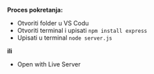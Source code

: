 <b>Proces pokretanja:</b><br>
<ul>
  <li>Otvoriti folder u VS Codu</li>
  <li>Otvoriti terminal i upisati <code>npm install express</code></li>
  <li>Upisati u terminal <code>node server.js</code></li>
</ul>
<b>ili</b>
<ul>
  <li>Open with Live Server</li>
</ul>
